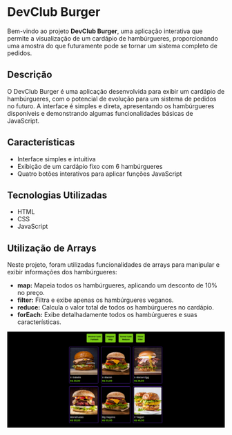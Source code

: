<h1>DevClub Burger</h1>
<p>Bem-vindo ao projeto <strong>DevClub Burger</strong>, uma aplicação interativa que permite a visualização de um cardápio de hambúrgueres, proporcionando uma amostra do que futuramente pode se tornar um sistema completo de pedidos.</p>

<h2>Descrição</h2>
<p>O DevClub Burger é uma aplicação desenvolvida para exibir um cardápio de hambúrgueres, com o potencial de evolução para um sistema de pedidos no futuro. A interface é simples e direta, apresentando os hambúrgueres disponíveis e demonstrando algumas funcionalidades básicas de JavaScript.</p>

<h2>Características</h2>
<ul>
    <li>Interface simples e intuitiva</li>
    <li>Exibição de um cardápio fixo com 6 hambúrgueres</li>
    <li>Quatro botões interativos para aplicar funções JavaScript</li>
</ul>

<h2>Tecnologias Utilizadas</h2>
<ul>
    <li>HTML</li>
    <li>CSS</li>
    <li>JavaScript</li>
</ul>

<h2>Utilização de Arrays</h2>
<p>Neste projeto, foram utilizadas funcionalidades de arrays para manipular e exibir informações dos hambúrgueres:</p>
<ul>
    <li><strong>map:</strong> Mapeia todos os hambúrgueres, aplicando um desconto de 10% no preço.</li>
    <li><strong>filter:</strong> Filtra e exibe apenas os hambúrgueres veganos.</li>
    <li><strong>reduce:</strong> Calcula o valor total de todos os hambúrgueres no cardápio.</li>
    <li><strong>forEach:</strong> Exibe detalhadamente todos os hambúrgueres e suas características.</li>
</ul>

<img src="https://raw.githubusercontent.com/luizh-ssousa/Projeto-Arrays/9eb7af628f730342e85708b3c5bbcc72a5cd0191/img/devburgerinicial.png"/>
